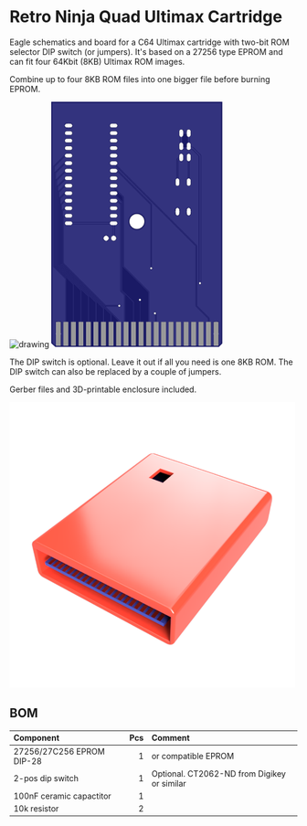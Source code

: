 # Retro Ninja Quad Ultimax Cartridge

Eagle schematics and board for a C64 Ultimax cartridge with two-bit ROM selector DIP switch (or jumpers). It's based on a 27256 type EPROM and can fit four 64Kbit (8KB) Ultimax ROM images.

Combine up to four 8KB ROM files into one bigger file before burning EPROM.

<img src="images/pcb-top.svg" alt="drawing" width="300"/> <img src="images/pcb-bottom.svg" alt="drawing" width="300"/>

The DIP switch is optional. Leave it out if all you need is one 8KB ROM. The DIP switch can also be replaced by a couple of jumpers.

Gerber files and 3D-printable enclosure included.

<img src="images/cartridge-with-rom-selector-rendered.png" alt="drawing" width="500"/>

## BOM
 |Component|Pcs |Comment|
 |:--------|---:|:------|
 | 27256/27C256 EPROM DIP-28| 1 | or compatible EPROM|
 | 2-pos dip switch | 1 | Optional. CT2062-ND from Digikey or similar| 
 | 100nF ceramic capactitor | 1 | |
 | 10k resistor | 2 | |
 

